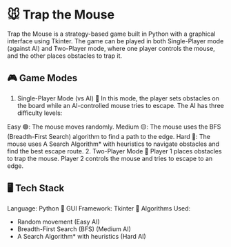 # 🐭 Trap the Mouse
Trap the Mouse is a strategy-based game built in Python with a graphical interface using Tkinter. The game can be played in both Single-Player mode (against AI) and Two-Player mode, where one player controls the mouse, and the other places obstacles to trap it.

## 🎮 Game Modes
1. Single-Player Mode (vs AI) 🧠
In this mode, the player sets obstacles on the board while an AI-controlled mouse tries to escape. The AI has three difficulty levels:

Easy 🟢: The mouse moves randomly.
Medium 🟡: The mouse uses the BFS (Breadth-First Search) algorithm to find a path to the edge.
Hard 🔴: The mouse uses A Search Algorithm* with heuristics to navigate obstacles and find the best escape route.
2. Two-Player Mode 👥
Player 1 places obstacles to trap the mouse.
Player 2 controls the mouse and tries to escape to an edge.

## 🖥️ Tech Stack
Language: Python 🐍
GUI Framework: Tkinter 🎨
Algorithms Used:
- Random movement (Easy AI)
- Breadth-First Search (BFS) (Medium AI)
- A Search Algorithm* with heuristics (Hard AI)
